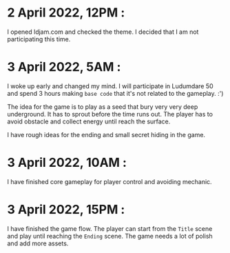 # 2 April 2022, 12PM :

I opened ldjam.com and checked the theme. I decided that I am not participating this time.

# 3 April 2022, 5AM :

I woke up early and changed my mind. I will participate in Ludumdare 50 and spend 3 hours making `base code` that it's not related to the gameplay. :')

The idea for the game is to play as a seed that bury very very deep underground. It has to sprout before the time runs out. The player has to avoid obstacle and collect energy until reach the surface.

I have rough ideas for the ending and small secret hiding in the game.

# 3 April 2022, 10AM :

I have finished core gameplay for player control and avoiding mechanic. 

# 3 April 2022, 15PM :

I have finished the game flow. The player can start from the `Title` scene and play until reaching the `Ending` scene. The game needs a lot of polish and add more assets.